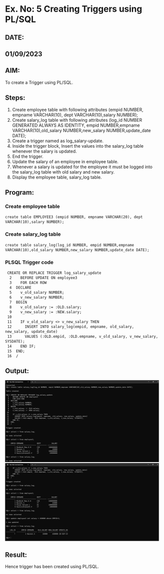 # Ex. No: 5 Creating Triggers using PL/SQL

## DATE:

## 01/09/2023

## AIM: 
To create a Trigger using PL/SQL.

## Steps:
1. Create employee table with following attributes (empid NUMBER, empname VARCHAR(10), dept VARCHAR(10),salary NUMBER);
2. Create salary_log table with following attributes (log_id NUMBER GENERATED ALWAYS AS IDENTITY, empid NUMBER,empname VARCHAR(10),old_salary NUMBER,new_salary NUMBER,update_date DATE);
3. Create a trigger named as log_salary-update.
4. Inside the trigger block, Insert the values into the salary_log table whenever the salary is updated.
5. End the trigger.
6. Update the salary of an employee in employee table.
7. Whenever a salary is updated for the employee it must be logged into the salary_log table with old salary and new salary.
8. Display the employee table, salary_log table.

## Program:
### Create employee table
```
create table EMPLOYEE3 (empid NUMBER, empname VARCHAR(20), dept VARCHAR(10),salary NUMBER);
```
### Create salary_log table
```
create table salary_log(log_id NUMBER, empid NUMBER,empname VARCHAR(10),old_salary NUMBER,new_salary NUMBER,update_date DATE);
```
### PLSQL Trigger code
```
 CREATE OR REPLACE TRIGGER log_salary_update
  2    BEFORE UPDATE ON employee3
  3    FOR EACH ROW
  4  DECLARE
  5    v_old_salary NUMBER;
  6    v_new_salary NUMBER;
  7  BEGIN
  8    v_old_salary := :OLD.salary;
  9    v_new_salary := :NEW.salary;
 10
 11    IF v_old_salary <> v_new_salary THEN
 12      INSERT INTO salary_log(empid, empname, old_salary, new_salary, update_date)
 13      VALUES (:OLD.empid, :OLD.empname, v_old_salary, v_new_salary, SYSDATE);
 14    END IF;
 15  END;
 16  /
```
## Output:
![](5.1.png)
![](5.2.jpeg)
## Result:
Hence trigger has been created using PL/SQL.
